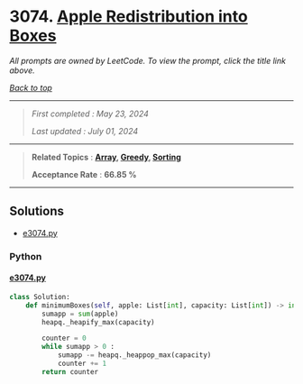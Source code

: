 # 3074. [Apple Redistribution into Boxes](<https://leetcode.com/problems/apple-redistribution-into-boxes>)

*All prompts are owned by LeetCode. To view the prompt, click the title link above.*

*[Back to top](<../README.md>)*

------

> *First completed : May 23, 2024*
>
> *Last updated : July 01, 2024*

------

> **Related Topics** : **[Array](<by_topic/Array.md>), [Greedy](<by_topic/Greedy.md>), [Sorting](<by_topic/Sorting.md>)**
>
> **Acceptance Rate** : **66.85 %**

------

## Solutions

- [e3074.py](<../my-submissions/e3074.py>)
### Python
#### [e3074.py](<../my-submissions/e3074.py>)
```Python
class Solution:
    def minimumBoxes(self, apple: List[int], capacity: List[int]) -> int:
        sumapp = sum(apple)
        heapq._heapify_max(capacity)

        counter = 0
        while sumapp > 0 :
            sumapp -= heapq._heappop_max(capacity)
            counter += 1
        return counter
```

